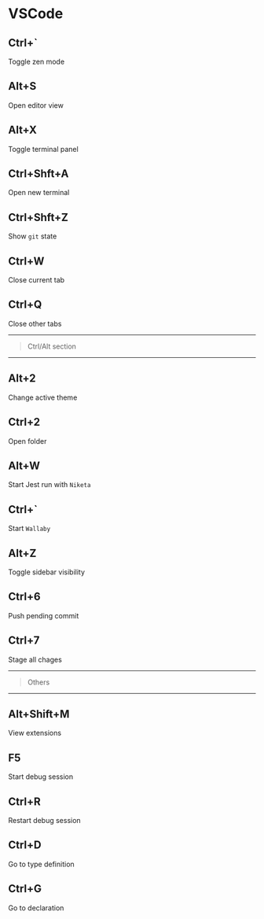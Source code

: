 # VSCode

## Ctrl+`

Toggle zen mode

## Alt+S

Open editor view

## Alt+X

Toggle terminal panel

## Ctrl+Shft+A

Open new terminal

## Ctrl+Shft+Z

Show `git` state

## Ctrl+W

Close current tab

## Ctrl+Q

Close other tabs

---
> Ctrl/Alt section
---

## Alt+2

Change active theme

## Ctrl+2

Open folder

## Alt+W

Start Jest run with `Niketa`

## Ctrl+`

Start `Wallaby`

## Alt+Z

Toggle sidebar visibility

## Ctrl+6

Push pending commit

## Ctrl+7

Stage all chages

---
> Others
---

## Alt+Shift+M

View extensions

## F5

Start debug session

## Ctrl+R

Restart debug session

## Ctrl+D

Go to type definition

## Ctrl+G

Go to declaration
